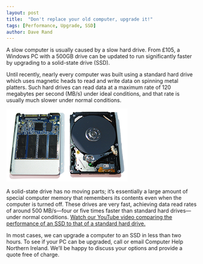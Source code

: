 ```yaml
---
layout: post
title:  "Don't replace your old computer, upgrade it!"
tags: [Performance, Upgrade, SSD]
author: Dave Rand
---
```

A slow computer is usually caused by a slow hard drive. From £105, a Windows PC with a 500GB drive can be updated to run significantly faster by upgrading to a solid-state drive (SSD). 

Until recently, nearly every computer was built using a standard hard drive which uses magnetic heads to read and write data on spinning metal platters. Such hard drives can read data at a maximum rate of 120 megabytes per second (MB/s) under ideal conditions, and that rate is usually much slower under normal conditions. 

<span class="ImageRight">[![Alt](/assets/images/ssd-hdd_thumb.png "Internal view of SSD and HDD")](/assets/images/ssd-hdd_full.png)</span>

A solid-state drive has no moving parts; it’s essentially a large amount of special computer memory that remembers its contents even when the computer is turned off. These drives are very fast, achieving data read rates of around 500 MB/s—four or five times faster than standard hard drives— under normal conditions.  [Watch our YouTube video comparing the performance of an SSD to that of a standard hard drive.](https://www.youtube.com/watch?v=D6ZxxWtILfw)

In most cases, we can upgrade a computer to an SSD in less than two hours. To see if your PC can be upgraded, call or email Computer Help Northern Ireland. We’ll be happy to discuss your options and provide a quote free of charge. 
